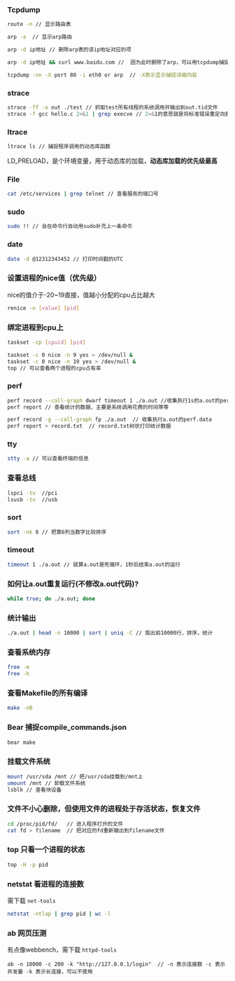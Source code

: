 ### Tcpdump

```bash
route -n // 显示路由表

arp -a  // 显示arp路由

arp -d ip地址 // 删除arp表的该ip地址对应的项

arp -d ip地址 && curl www.baidu.com //  因为此时删除了arp，可以用tcpdump捕捉arp协议包

tcpdump -nn -X port 80 -i eth0 or arp  // -X表示显示捕捉详细内容
```

### strace
```bash
strace -ff -o out ./test // 抓取test所有线程的系统调用并输出到out.tid文件
strace -f gcc hello.c 2>&1 | grep execve // 2>&1的意思就是将标准错误重定向到标准输出，这里标准输出已经重定向到了 /dev/null
```

### ltrace
```bash
ltrace ls // 捕捉程序调用的动态库函数
```
LD_PRELOAD，是个环境变量，用于动态库的加载，**动态库加载的优先级最高**
### File
```bash
cat /etc/services | grep telnet // 查看服务的端口号
```

### sudo
```bash
sudo !! // 会在命令行自动用sudo补充上一条命令
```

### date
```bash
date -d @12312343452 // 打印时间戳的UTC
```

### 设置进程的nice值（优先级）
nice的值介于-20~19直接，值越小分配的cpu占比越大
```bash
renice -n [value] [pid]
```

### 绑定进程到cpu上
```bash
taskset -cp [cpuid] [pid]

taskset -c 0 nice -n 9 yes > /dev/null &
taskset -c 0 nice -n 19 yes > /dev/null &
top // 可以查看两个进程的cpu占有率
```
### perf
```bash
perf record --call-graph dwarf timeout 1 ./a.out //收集执行1s的a.out的perf.data
perf report // 查看统计的数据，主要是系统调用花费的时间等等

perf record -g --call-graph fp ./a.out  // 收集执行a.out的perf.data
perf report > record.txt  // record.txt树状打印统计数据
```
### tty
```bash
stty -a // 可以查看终端的信息
```

###  查看总线
```bash
lspci -tv  //pci
lsusb -tv  //usb
```

### sort
```bash
sort -nk 6 // 把第6列当数字比较排序
```

### timeout
```bash
timeout 1 ./a.out // 就算a.out是死循环，1秒后结束a.out的运行
```

### 如何让a.out重复运行(不修改a.out代码)?
```bash
while true; do ./a.out; done
```

### 统计输出
```bash
./a.out | head -n 10000 | sort | uniq -C // 取出前10000行，排序，统计
```

### 查看系统内存
```bash
free -m
free -h
```

### 查看Makefile的所有编译
```bash
make -nB
```

### Bear 捕捉compile_commands.json
```bash
bear make
```

### 挂载文件系统
```bash
mount /usr/sda /mnt // 把/usr/sda挂载到/mnt上
umount /mnt // 卸载文件系统
lsblk // 查看块设备
```

### 文件不小心删除，但使用文件的进程处于存活状态，恢复文件
```bash
cd /proc/pid/fd/   // 进入程序打开的文件
cat fd > filename  // 把对应的fd重新输出到filename文件
```

### top 只看一个进程的状态
```bash
top -H -p pid
```

### netstat 看进程的连接数
需下载 `net-tools`
```bash
netstat -ntlap | grep pid | wc -l
```

### ab 网页压测
有点像webbench，需下载 `httpd-tools`
```
ab -n 10000 -c 200 -k "http://127.0.0.1/login"  // -n 表示连接数 -c 表示并发量 -k 表示长连接，可以不使用
```
